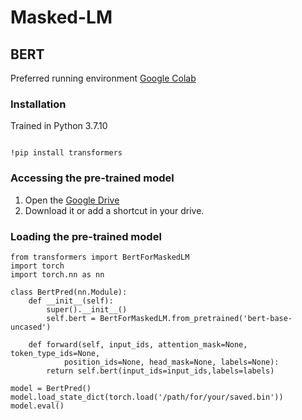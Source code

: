 # Masked-LM

## BERT

Preferred running environment [Google Colab](https://colab.research.google.com/)

### Installation

Trained in Python 3.7.10

```

!pip install transformers

```

### Accessing the pre-trained model

1. Open the [Google Drive](https://drive.google.com/file/d/1HUP5MWisDXyJ7pJNu7mqTga4Eg3lk4vh/view?usp=sharing)
2. Download it or add a shortcut in your drive.

### Loading the pre-trained model

```
from transformers import BertForMaskedLM
import torch
import torch.nn as nn

class BertPred(nn.Module):
    def __init__(self):
        super().__init__()
        self.bert = BertForMaskedLM.from_pretrained('bert-base-uncased')

    def forward(self, input_ids, attention_mask=None, token_type_ids=None,
            position_ids=None, head_mask=None, labels=None):
        return self.bert(input_ids=input_ids,labels=labels)

model = BertPred()
model.load_state_dict(torch.load('/path/for/your/saved.bin'))
model.eval()
```

